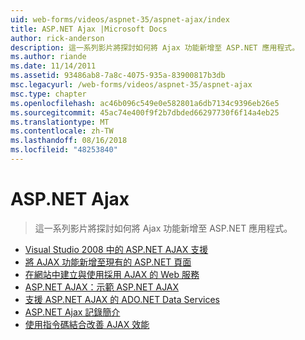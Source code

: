 ```yaml
---
uid: web-forms/videos/aspnet-35/aspnet-ajax/index
title: ASP.NET Ajax |Microsoft Docs
author: rick-anderson
description: 這一系列影片將探討如何將 Ajax 功能新增至 ASP.NET 應用程式。
ms.author: riande
ms.date: 11/14/2011
ms.assetid: 93486ab8-7a8c-4075-935a-83900817b3db
msc.legacyurl: /web-forms/videos/aspnet-35/aspnet-ajax
msc.type: chapter
ms.openlocfilehash: ac46b096c549e0e582801a6db7134c9396eb26e5
ms.sourcegitcommit: 45ac74e400f9f2b7dbded66297730f6f14a4eb25
ms.translationtype: MT
ms.contentlocale: zh-TW
ms.lasthandoff: 08/16/2018
ms.locfileid: "48253840"
---
```

<a name="aspnet-ajax"></a>ASP.NET Ajax
====================
> 這一系列影片將探討如何將 Ajax 功能新增至 ASP.NET 應用程式。


- [Visual Studio 2008 中的 ASP.NET AJAX 支援](aspnet-ajax-support-in-visual-studio-2008.md)
- [將 AJAX 功能新增至現有的 ASP.NET 頁面](adding-ajax-functionality-to-an-existing-aspnet-page.md)
- [在網站中建立與使用採用 AJAX 的 Web 服務](creating-and-using-an-ajax-enabled-web-service-in-a-web-site.md)
- [ASP.NET AJAX：示範 ASP.NET AJAX](aspnet-ajax-a-demonstration-of-aspnet-ajax.md)
- [支援 ASP.NET AJAX 的 ADO.NET Data Services](adonet-data-services-with-aspnet-ajax-support.md)
- [ASP.NET Ajax 記錄簡介](introduction-to-aspnet-ajax-history.md)
- [使用指令碼結合改善 AJAX 效能](using-script-combining-to-improve-ajax-performance.md)
